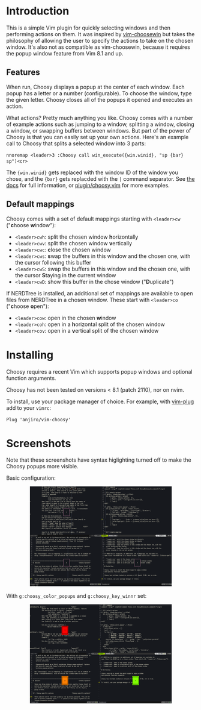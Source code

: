 # Introduction

This is a simple Vim plugin for quickly selecting windows and then performing
actions on them. It was inspired by
[vim-choosewin](https://github.com/t9md/vim-choosewin) but takes the philosophy
of allowing the user to specify the actions to take on the chosen window. It's
also not as compatible as vim-choosewin, because it requires the popup window
feature from Vim 8.1 and up.

## Features

When run, Choosy displays a popup at the center of each window. Each popup has
a letter or a number (configurable). To choose the window, type the given
letter. Choosy closes all of the popups it opened and executes an action.

What actions? Pretty much anything you like. Choosy comes with a number of
example actions such as jumping to a window, splitting
a window, closing a window, or swapping buffers between windows. But part of
the power of Choosy is that you can easily set up your own actions. Here's an
example call to Choosy that splits a selected window into 3 parts:

```vim
nnoremap <leader>3 :Choosy call win_execute({win.winid}, "sp {bar} sp")<cr>
```

The `{win.winid}` gets replaced with the window ID of the window you chose, and
the `{bar}` gets replacded with the `|` command separator. See [the
docs](gdoc/choosy.txt) for full information, or
[plugin/choosy.vim](gplugin/choosy.vim) for more examples.

## Default mappings

Choosy comes with a set of default mappings starting with `<leader>cw` ("<b>c</b>hoose
<b>w</b>indow"):

- `<leader>cwh`: split the chosen window <b>h</b>orizontally
- `<leader>cwv`: split the chosen window <b>v</b>ertically
- `<leader>cwc`: <b>c</b>lose the chosen window
- `<leader>cws`: <b>s</b>wap the buffers in this window and the chosen one, with the
  cursor following this buffer
- `<leader>cwS`: swap the buffers in this window and the chosen one, with the
  cursor <b>S</b>taying in the current window
- `<leader>cwD`: show this buffer in the chose window ("<b>D</b>uplicate")

If NERDTree is installed, an additional set of mappings are available to
open files from NERDTree in a chosen window. These start with `<leader>co` ("<b>c</b>hoose <b>o</b>pen"):

- `<leader>cow`: open in the chosen <b>w</b>indow
- `<leader>coh`: open in a <b>h</b>orizontal split of the chosen window
- `<leader>cov`: open in a <b>v</b>ertical split of the chosen window   

# Installing

Choosy requires a recent Vim which supports popup windows
and optional function arguments.

Choosy has not been tested on versions < 8.1 (patch 2110), nor on nvim.

To install, use your package manager of choice. For example, with
[vim-plug](https://github.com/junegunn/vim-plug) add to your `vimrc`:

```vim
Plug 'anjiro/vim-choosy'
```

# Screenshots

Note that these screenshots have syntax higlighting turned off to make the
Choosy popups more visible.

Basic configuration:

<center>
  <img src="screenshots/choosy-basic.gif" width="75%">
</center>

With `g:choosy_color_popups` and `g:choosy_key_winnr` set:

<center>
  <img src="screenshots/choosy-winnr-colors.gif" width="75%">
</center>
